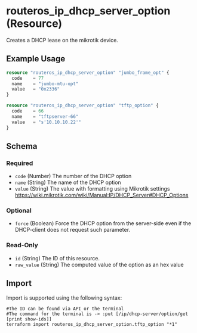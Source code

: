# routeros_ip_dhcp_server_option (Resource)
Creates a DHCP lease on the mikrotik device.

## Example Usage
```terraform
resource "routeros_ip_dhcp_server_option" "jumbo_frame_opt" {
  code    = 77
  name    = "jumbo-mtu-opt"
  value   = "0x2336"
}

resource "routeros_ip_dhcp_server_option" "tftp_option" {
  code    = 66
  name    = "tftpserver-66"
  value   = "s'10.10.10.22'"
}
```

<!-- schema generated by tfplugindocs -->
## Schema

### Required

- `code` (Number) The number of the DHCP option
- `name` (String) The name of the DHCP option
- `value` (String) The value with formatting using Mikrotik settings https://wiki.mikrotik.com/wiki/Manual:IP/DHCP_Server#DHCP_Options

### Optional

- `force` (Boolean) Force the DHCP option from the server-side even if the DHCP-client does not request such parameter.

### Read-Only

- `id` (String) The ID of this resource.
- `raw_value` (String) The computed value of the option as an hex value

## Import
Import is supported using the following syntax:
```shell
#The ID can be found via API or the terminal
#The command for the terminal is -> :put [/ip/dhcp-server/option/get [print show-ids]]
terraform import routeros_ip_dhcp_server_option.tftp_option "*1"
```
